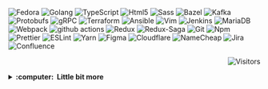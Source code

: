 <p>
  <img alt="Fedora" src="https://img.shields.io/badge/Fedora-3A6BAE?style=flat&logo=fedora" />
  <img alt="Golang" src="https://img.shields.io/badge/-Golang-blue?style=flat&logo=go&logoColor=white" />
  <img alt="TypeScript" src="https://img.shields.io/badge/-TypeScript-007ACC?style=flat&logo=typescript&logoColor=white" />
  <img alt="Html5" src="https://img.shields.io/badge/-HTML5-E34F26?style=flat&logo=html5&logoColor=white" />
  <img alt="Sass" src="https://img.shields.io/badge/-Sass-CC6699?style=flat&logo=sass&logoColor=white" />
  <img alt="Bazel" src="https://img.shields.io/badge/-Bazel-419B45?style=flat&logo=bazel" />  
  <img alt="Kafka" src="https://img.shields.io/badge/-Kafka-231F20?style=flat&logo=apache-kafka&logoColor=white" /> 
  <img alt="Protobufs" src="https://img.shields.io/badge/-Protobuf-00B0AC?style=flat&logo=protobuf" />
  <img alt="gRPC" src="https://img.shields.io/badge/-gRPC-00B0AC?style=flat&logo=grpc" /> 
  <img alt="Terraform" src="https://img.shields.io/badge/-Terraform-5C41E2?style=flat&logo=terraform&logoColor=white" /> 
  <img alt="Ansible" src="https://img.shields.io/badge/-Ansible-C60000?style=flat&logo=ansible&logoColor=white" />
  <img alt="Vim" src="https://img.shields.io/badge/-Vim-019733?style=flat&logo=vim&logoColor=white" /> 
  <img alt="Jenkins" src="https://img.shields.io/badge/-Jenkins-CC3631?style=flat&logo=jenkins&logoColor=white" /> 
  <img alt="MariaDB" src="https://img.shields.io/badge/MariaDB-003343.svg?&style=flat&logo=mariadb&logoColor=white" /> 
  <img alt="Webpack" src="https://img.shields.io/badge/-Webpack-8DD6F9?style=flat&logo=webpack&logoColor=white" /> 
  <img alt="github actions" src="https://img.shields.io/badge/-Github_Actions-2088FF?style=flat&logo=github-actions&logoColor=white" />
  <img alt="Redux" src="https://img.shields.io/badge/-Redux-764ABC?style=flat&logo=redux&logoColor=white" />
  <img alt="Redux-Saga" src="https://img.shields.io/badge/-Redux_Saga-85D26A?style=flat&logo=redux-saga&logoColor=white" />
  <img alt="Git" src="https://img.shields.io/badge/-Git-F05032?style=flat&logo=git&logoColor=white" />
  <img alt="Npm" src="https://img.shields.io/badge/-NPM-CB3837?style=flat&logo=npm&logoColor=white" />
  <img alt="Prettier" src="https://img.shields.io/badge/-Prettier-F7B93E?style=flat&logo=prettier&logoColor=white" />
  <img alt="ESLint" src="https://img.shields.io/badge/-ESLint-4930BD?style=flat&logo=eslint&logoColor=white" />
  <img alt="Yarn" src="https://img.shields.io/badge/-Yarn-2C8EBB?style=flat&logo=yarn&logoColor=white" />
  <img alt="Figma" src="https://img.shields.io/badge/-Figma-F24E1E?style=flat&logo=figma&logoColor=white" />
  <img alt="Cloudflare" src="https://img.shields.io/badge/-Cloudflare-F38020?style=flat&logo=cloudflare&logoColor=white" />
  <img alt="NameCheap" src="https://img.shields.io/badge/-NameCheap-DE3723?style=flat&logo=namecheap&logoColor=white" />
  <img alt="Jira" src="https://img.shields.io/badge/-Jira-0052CC?style=flat&logo=jira&logoColor=white" />
  <img alt="Confluence" src="https://img.shields.io/badge/-Confluence-172B4D?style=flat&logo=confluence&logoColor=white" />
</p>

</hr>

<p align="right">
  <img alt="Visitors" src="https://visitor-badge.glitch.me/badge?page_id=dzintars.dzintars" />
</p>

<details>
  <summary><b>:computer: &nbsp;Little bit more</b></summary>
  <br/>
  <p>
Currently busy with refactoring ["boilerplate" project](https://github.com/oswee/prime) to be managed by Bazel.
Whole project consists of various technologies, like Web Components (Lit Element), Redux,
WebSockets, Go services, Protobufs and more. Orchestrating those in isolation was kinda
hard so i decided to move everything into single monorepo and manage it via Bazel.
Early tests proves that this is good way to collect whole knowledge base.
But the primary issue which led me to this approach was inability to share WSS message definitions between Go and Typescript. Without Bazel I was forced to use Lerna to publish
type definitions as separate GitHub registry packages and then to import them in my
Redux app. And every time I change the Proto API, I must do this procedure again and again.
Monorepo solves this issue and forces me to learn at least some build system.

Before was learning graphical design and design systems.
Spent most of my day time in Figma and Axure and prototyping some of my project ideas.

All of my projects are just some rough drafts to test some ideas and to learn.

My current primary repositories are:

[Prime](https://github.com/oswee/prime)
Web Components (Lit Element), Redux, TypeScript, Go and Protobufs based web application.

[Frontend](https://github.com/dzintars/front)
Web Components (Lit Element), Redux and TypeScript based SPA frontend. (moving into Prime)

[Backend](https://github.com/dzintars/wss)
Really basic websockets backend API placeholder written in Go. (moving into Prime)

I also trying to automate my workstation setup with Ansible in:

[Infra](https://github.com/dzintars/infra)

### Music
[SoundCloud playlist](https://soundcloud.com/dzintars/sets/session)
</p>
</details>
<!--
**dzintars/dzintars** is a ✨ _special_ ✨ repository because its `README.md` (this file) appears on your GitHub profile.

Here are some ideas to get you started:

- 🔭 I’m currently working on ...
- 🌱 I’m currently learning ...
- 👯 I’m looking to collaborate on ...
- 🤔 I’m looking for help with ...
- 💬 Ask me about ...
- 📫 How to reach me: ...
- 😄 Pronouns: ...
- ⚡ Fun fact: ...
-->
